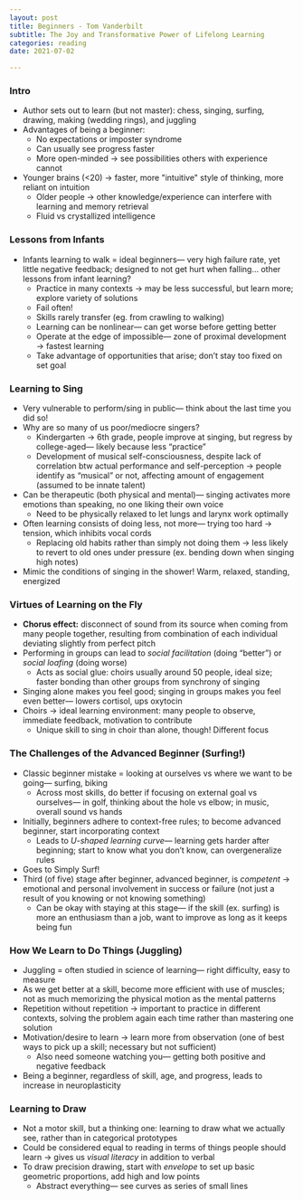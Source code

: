 ```yaml
---
layout: post
title: Beginners - Tom Vanderbilt
subtitle: The Joy and Transformative Power of Lifelong Learning
categories: reading
date: 2021-07-02

---
```


### Intro

- Author sets out to learn (but not master): chess, singing, surfing, drawing, making (wedding rings), and juggling
- Advantages of being a beginner:
    - No expectations or imposter syndrome
    - Can usually see progress faster
    - More open-minded → see possibilities others with experience cannot
- Younger brains (<20) → faster, more "intuitive" style of thinking, more reliant on intuition
    - Older people → other knowledge/experience can interfere with learning and memory retrieval
    - Fluid vs crystallized intelligence

### Lessons from Infants

- Infants learning to walk = ideal beginners— very high failure rate, yet little negative feedback; designed to not get hurt when falling… other lessons from infant learning?
    - Practice in many contexts → may be less successful, but learn more; explore variety of solutions
    - Fail often!
    - Skills rarely transfer (eg. from crawling to walking)
    - Learning can be nonlinear— can get worse before getting better
    - Operate at the edge of impossible— zone of proximal development → fastest learning
    - Take advantage of opportunities that arise; don’t stay too fixed on set goal

### Learning to Sing

- Very vulnerable to perform/sing in public— think about the last time you did so!
- Why are so many of us poor/mediocre singers?
    - Kindergarten → 6th grade, people improve at singing, but regress by college-aged— likely because less “practice”
    - Development of musical self-consciousness, despite lack of correlation btw actual performance and self-perception → people identify as “musical” or not, affecting amount of engagement (assumed to be innate talent)
- Can be therapeutic (both physical and mental)— singing activates more emotions than speaking, no one liking their own voice
    - Need to be physically relaxed to let lungs and larynx work optimally
- Often learning consists of doing less, not more— trying too hard → tension, which inhibits vocal cords
    - Replacing old habits rather than simply not doing them → less likely to revert to old ones under pressure (ex. bending down when singing high notes)
- Mimic the conditions of singing in the shower! Warm, relaxed, standing, energized

### Virtues of Learning on the Fly

- **Chorus effect:** disconnect of sound from its source when coming from many people together, resulting from combination of each individual deviating slightly from perfect pitch
- Performing in groups can lead to *social facilitation* (doing “better”) or *social loafing* (doing worse)
    - Acts as social glue: choirs usually around 50 people, ideal size; faster bonding than other groups from synchrony of singing
- Singing alone makes you feel good; singing in groups makes you feel even better— lowers cortisol, ups oxytocin
- Choirs → ideal learning environment: many people to observe, immediate feedback, motivation to contribute
    - Unique skill to sing in choir than alone, though! Different focus

### The Challenges of the Advanced Beginner (Surfing!)

- Classic beginner mistake = looking at ourselves vs where we want to be going— surfing, biking
    - Across most skills, do better if focusing on external goal vs ourselves— in golf, thinking about the hole vs elbow; in music, overall sound vs hands
- Initially, beginners adhere to context-free rules; to become advanced beginner, start incorporating context
    - Leads to *U-shaped learning curve*— learning gets harder after beginning; start to know what you don’t know, can overgeneralize rules
- Goes to Simply Surf!
- Third (of five) stage after beginner, advanced beginner, is *competent* → emotional and personal involvement in success or failure (not just a result of you knowing or not knowing something)
    - Can be okay with staying at this stage— if the skill (ex. surfing) is more an enthusiasm than a job, want to improve as long as it keeps being fun

### How We Learn to Do Things (Juggling)

- Juggling = often studied in science of learning— right difficulty, easy to measure
- As we get better at a skill, become more efficient with use of muscles; not as much memorizing the physical motion as the mental patterns
- Repetition without repetition → important to practice in different contexts, solving the problem again each time rather than mastering one solution
- Motivation/desire to learn → learn more from observation (one of best ways to pick up a skill; necessary but not sufficient)
    - Also need someone watching you— getting both positive and negative feedback
- Being a beginner, regardless of skill, age, and progress, leads to increase in neuroplasticity

### Learning to Draw

- Not a motor skill, but a thinking one: learning to draw what we actually see, rather than in categorical prototypes
- Could be considered equal to reading in terms of things people should learn → gives us *visual literacy* in addition to verbal
- To draw precision drawing, start with *envelope* to set up basic geometric proportions, add high and low points
    - Abstract everything— see curves as series of small lines
